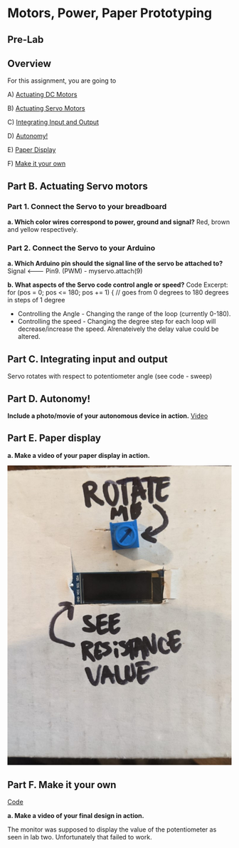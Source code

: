 
# Motors, Power, Paper Prototyping
## Pre-Lab
## Overview
For this assignment, you are going to 

A) [Actuating DC Motors](#part-a-actuating-dc-motors) 

B) [Actuating Servo Motors](#part-b-actuating-servo-motors) 

C) [Integrating Input and Output](#part-c-integrating-input-and-output)

D) [Autonomy!](#part-d-autonomy)

E) [Paper Display](#part-e-paper-display) 

F) [Make it your own](#part-f-make-it-your-own)

## Part B. Actuating Servo motors
### Part 1. Connect the Servo to your breadboard
**a. Which color wires correspond to power, ground and signal?**
Red, brown and yellow respectively.

### Part 2. Connect the Servo to your Arduino
**a. Which Arduino pin should the signal line of the servo be attached to?**
Signal <--- Pin9. (PWM) - myservo.attach(9)


**b. What aspects of the Servo code control angle or speed?**
 Code Excerpt: for (pos = 0; pos <= 180; pos += 1) { // goes from 0 degrees to 180 degrees in steps of 1 degree
* Controlling the Angle - Changing the range of the loop (currently 0-180).
* Controlling the speed - Changing the degree step for each loop will decrease/increase the speed. Alrenateively the delay value could be altered.

## Part C. Integrating input and output
Servo rotates with respect to potentiometer angle (see code - sweep)

## Part D. Autonomy!
**Include a photo/movie of your autonomous device in action.**
[Video](video)

## Part E. Paper display
**a. Make a video of your paper display in action.**

<img src="https://github.com/OiBoii/Interactive-Lab-Hub/blob/master/Lab3/Paper%20Display.jpg">

## Part F. Make it your own

[Code]()

**a. Make a video of your final design in action.**

The monitor was supposed to display the value of the potentiometer as seen in lab two.  Unfortunately that failed to work. 
